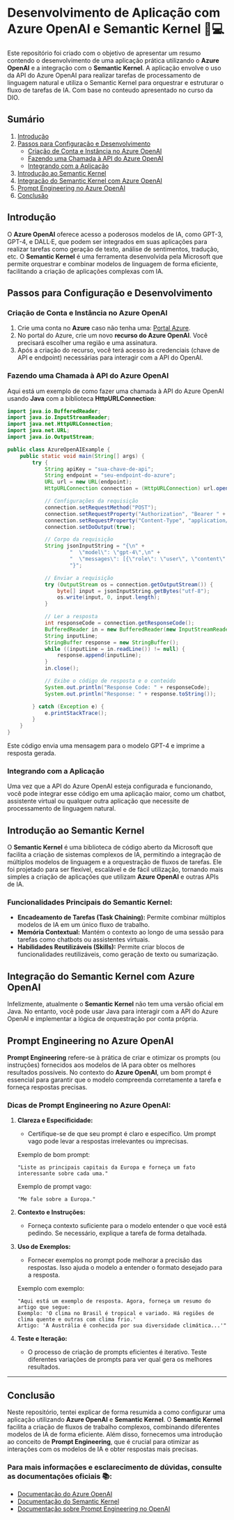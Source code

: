 # Desenvolvimento de Aplicação com Azure OpenAI e Semantic Kernel 🤖💻

Este repositório foi criado com o objetivo de apresentar um resumo contendo o desenvolvimento de uma aplicação prática utilizando o **Azure OpenAI** e a integração com o **Semantic Kernel**. A aplicação envolve o uso da API do Azure OpenAI para realizar tarefas de processamento de linguagem natural e utiliza o Semantic Kernel para orquestrar e estruturar o fluxo de tarefas de IA. Com base no conteudo apresentado no curso da DIO.

## Sumário

1. [Introdução](#introdução)
2. [Passos para Configuração e Desenvolvimento](#passos-para-configuração-e-desenvolvimento)
    - [Criação de Conta e Instância no Azure OpenAI](#criação-de-conta-e-instância-no-azure-openai)
    - [Fazendo uma Chamada à API do Azure OpenAI](#fazendo-uma-chamada-à-api-do-azure-openai)
    - [Integrando com a Aplicação](#integrando-com-a-aplicação)
3. [Introdução ao Semantic Kernel](#introdução-ao-semantic-kernel)
4. [Integração do Semantic Kernel com Azure OpenAI](#integração-do-semantic-kernel-com-azure-openai)
5. [Prompt Engineering no Azure OpenAI](#prompt-engineering-no-azure-openai)
6. [Conclusão](#conclusão)

## Introdução

O **Azure OpenAI** oferece acesso a poderosos modelos de IA, como GPT-3, GPT-4, e DALL·E, que podem ser integrados em suas aplicações para realizar tarefas como geração de texto, análise de sentimentos, tradução, etc. O **Semantic Kernel** é uma ferramenta desenvolvida pela Microsoft que permite orquestrar e combinar modelos de linguagem de forma eficiente, facilitando a criação de aplicações complexas com IA.

## Passos para Configuração e Desenvolvimento

### Criação de Conta e Instância no Azure OpenAI

1. Crie uma conta no **Azure** caso não tenha uma: [Portal Azure](https://azure.microsoft.com).
2. No portal do Azure, crie um novo **recurso do Azure OpenAI**. Você precisará escolher uma região e uma assinatura.
3. Após a criação do recurso, você terá acesso às credenciais (chave de API e endpoint) necessárias para interagir com a API do OpenAI.

### Fazendo uma Chamada à API do Azure OpenAI

Aqui está um exemplo de como fazer uma chamada à API do Azure OpenAI usando **Java** com a biblioteca **HttpURLConnection**:

```java
import java.io.BufferedReader;
import java.io.InputStreamReader;
import java.net.HttpURLConnection;
import java.net.URL;
import java.io.OutputStream;

public class AzureOpenAIExample {
    public static void main(String[] args) {
        try {
            String apiKey = "sua-chave-de-api";
            String endpoint = "seu-endpoint-do-azure";
            URL url = new URL(endpoint);
            HttpURLConnection connection = (HttpURLConnection) url.openConnection();

            // Configurações da requisição
            connection.setRequestMethod("POST");
            connection.setRequestProperty("Authorization", "Bearer " + apiKey);
            connection.setRequestProperty("Content-Type", "application/json");
            connection.setDoOutput(true);

            // Corpo da requisição
            String jsonInputString = "{\n" +
                    "  \"model\": \"gpt-4\",\n" +
                    "  \"messages\": [{\"role\": \"user\", \"content\": \"Olá, como você está?\"}]\n" +
                    "}";

            // Enviar a requisição
            try (OutputStream os = connection.getOutputStream()) {
                byte[] input = jsonInputString.getBytes("utf-8");
                os.write(input, 0, input.length);
            }

            // Ler a resposta
            int responseCode = connection.getResponseCode();
            BufferedReader in = new BufferedReader(new InputStreamReader(connection.getInputStream()));
            String inputLine;
            StringBuffer response = new StringBuffer();
            while ((inputLine = in.readLine()) != null) {
                response.append(inputLine);
            }
            in.close();

            // Exibe o código de resposta e o conteúdo
            System.out.println("Response Code: " + responseCode);
            System.out.println("Response: " + response.toString());

        } catch (Exception e) {
            e.printStackTrace();
        }
    }
}
```

Este código envia uma mensagem para o modelo GPT-4 e imprime a resposta gerada.

### Integrando com a Aplicação

Uma vez que a API do Azure OpenAI esteja configurada e funcionando, você pode integrar esse código em uma aplicação maior, como um chatbot, assistente virtual ou qualquer outra aplicação que necessite de processamento de linguagem natural.

## Introdução ao Semantic Kernel

O **Semantic Kernel** é uma biblioteca de código aberto da Microsoft que facilita a criação de sistemas complexos de IA, permitindo a integração de múltiplos modelos de linguagem e a orquestração de fluxos de tarefas. Ele foi projetado para ser flexível, escalável e de fácil utilização, tornando mais simples a criação de aplicações que utilizam **Azure OpenAI** e outras APIs de IA.

### Funcionalidades Principais do Semantic Kernel:

- **Encadeamento de Tarefas (Task Chaining):** Permite combinar múltiplos modelos de IA em um único fluxo de trabalho.
- **Memória Contextual:** Mantém o contexto ao longo de uma sessão para tarefas como chatbots ou assistentes virtuais.
- **Habilidades Reutilizáveis (Skills):** Permite criar blocos de funcionalidades reutilizáveis, como geração de texto ou sumarização.

## Integração do Semantic Kernel com Azure OpenAI

Infelizmente, atualmente o **Semantic Kernel** não tem uma versão oficial em Java. No entanto, você pode usar Java para interagir com a API do Azure OpenAI e implementar a lógica de orquestração por conta própria.

## Prompt Engineering no Azure OpenAI

**Prompt Engineering** refere-se à prática de criar e otimizar os prompts (ou instruções) fornecidos aos modelos de IA para obter os melhores resultados possíveis. No contexto do **Azure OpenAI**, um bom prompt é essencial para garantir que o modelo compreenda corretamente a tarefa e forneça respostas precisas.

### Dicas de Prompt Engineering no Azure OpenAI:

1. **Clareza e Especificidade:**
   - Certifique-se de que seu prompt é claro e específico. Um prompt vago pode levar a respostas irrelevantes ou imprecisas.
   
   Exemplo de bom prompt:
   ```plaintext
   "Liste as principais capitais da Europa e forneça um fato interessante sobre cada uma."
   ```
   
   Exemplo de prompt vago:
   ```plaintext
   "Me fale sobre a Europa."
   ```

2. **Contexto e Instruções:**
   - Forneça contexto suficiente para o modelo entender o que você está pedindo. Se necessário, explique a tarefa de forma detalhada.
   
3. **Uso de Exemplos:**
   - Fornecer exemplos no prompt pode melhorar a precisão das respostas. Isso ajuda o modelo a entender o formato desejado para a resposta.

   Exemplo com exemplo:
   ```plaintext
   "Aqui está um exemplo de resposta. Agora, forneça um resumo do artigo que segue:
   Exemplo: 'O clima no Brasil é tropical e variado. Há regiões de clima quente e outras com clima frio.'
   Artigo: 'A Austrália é conhecida por sua diversidade climática...'"
   ```

4. **Teste e Iteração:**
   - O processo de criação de prompts eficientes é iterativo. Teste diferentes variações de prompts para ver qual gera os melhores resultados. 

---

## Conclusão

Neste repositório, tentei explicar de forma resumida a  como configurar uma aplicação utilizando **Azure OpenAI** e **Semantic Kernel**. O **Semantic Kernel** facilita a criação de fluxos de trabalho complexos, combinando diferentes modelos de IA de forma eficiente. Além disso, fornecemos uma introdução ao conceito de **Prompt Engineering**, que é crucial para otimizar as interações com os modelos de IA e obter respostas mais precisas.

### Para mais informações e esclarecimento de dúvidas, consulte as documentações oficiais 📚:

- [Documentação do Azure OpenAI](https://learn.microsoft.com/en-us/azure/cognitive-services/openai/)
- [Documentação do Semantic Kernel](https://github.com/microsoft/semantic-kernel)
- [Documentação sobre Prompt Engineering no OpenAI](https://beta.openai.com/docs/guides/completion/prompt-design)

